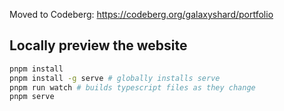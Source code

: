 Moved to Codeberg: https://codeberg.org/galaxyshard/portfolio

## Locally preview the website

```sh
pnpm install
pnpm install -g serve # globally installs serve
pnpm run watch # builds typescript files as they change
pnpm serve
```
